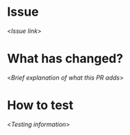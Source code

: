 # Issue

<_Issue link_>

# What has changed?

<_Brief explanation of what this PR adds_>

# How to test

<_Testing information_>
